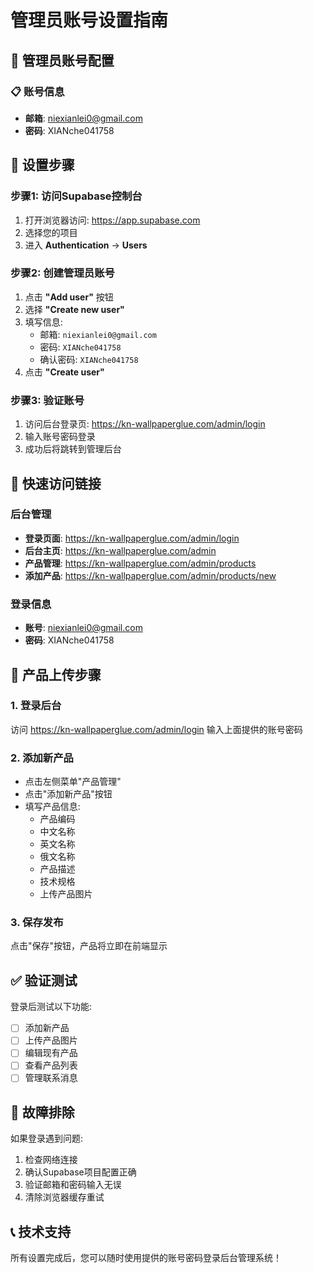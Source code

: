 # 管理员账号设置指南

## 🔐 管理员账号配置

### 📋 账号信息
- **邮箱**: niexianlei0@gmail.com
- **密码**: XIANche041758

## 🚀 设置步骤

### 步骤1: 访问Supabase控制台
1. 打开浏览器访问: https://app.supabase.com
2. 选择您的项目
3. 进入 **Authentication** → **Users**

### 步骤2: 创建管理员账号
1. 点击 **"Add user"** 按钮
2. 选择 **"Create new user"**
3. 填写信息:
   - 邮箱: `niexianlei0@gmail.com`
   - 密码: `XIANche041758`
   - 确认密码: `XIANche041758`
4. 点击 **"Create user"**

### 步骤3: 验证账号
1. 访问后台登录页: https://kn-wallpaperglue.com/admin/login
2. 输入账号密码登录
3. 成功后将跳转到管理后台

## 📱 快速访问链接

### 后台管理
- **登录页面**: https://kn-wallpaperglue.com/admin/login
- **后台主页**: https://kn-wallpaperglue.com/admin
- **产品管理**: https://kn-wallpaperglue.com/admin/products
- **添加产品**: https://kn-wallpaperglue.com/admin/products/new

### 登录信息
- **账号**: niexianlei0@gmail.com
- **密码**: XIANche041758

## 🎯 产品上传步骤

### 1. 登录后台
访问 https://kn-wallpaperglue.com/admin/login
输入上面提供的账号密码

### 2. 添加新产品
- 点击左侧菜单"产品管理"
- 点击"添加新产品"按钮
- 填写产品信息:
  - 产品编码
  - 中文名称
  - 英文名称
  - 俄文名称
  - 产品描述
  - 技术规格
  - 上传产品图片

### 3. 保存发布
点击"保存"按钮，产品将立即在前端显示

## ✅ 验证测试

登录后测试以下功能:
- [ ] 添加新产品
- [ ] 上传产品图片
- [ ] 编辑现有产品
- [ ] 查看产品列表
- [ ] 管理联系消息

## 🔧 故障排除

如果登录遇到问题:
1. 检查网络连接
2. 确认Supabase项目配置正确
3. 验证邮箱和密码输入无误
4. 清除浏览器缓存重试

## 📞 技术支持

所有设置完成后，您可以随时使用提供的账号密码登录后台管理系统！